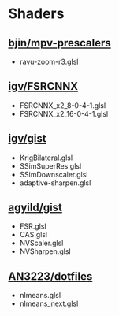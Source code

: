 # Shaders

## [bjin/mpv-prescalers](https://github.com/bjin/mpv-prescalers/tree/master/vulkan/compute)

- ravu-zoom-r3.glsl

## [igv/FSRCNNX](https://github.com/igv/FSRCNN-TensorFlow/releases)

- FSRCNNX_x2_8-0-4-1.glsl
- FSRCNNX_x2_16-0-4-1.glsl

## [igv/gist](https://gist.github.com/igv)

- KrigBilateral.glsl
- SSimSuperRes.glsl
- SSimDownscaler.glsl
- adaptive-sharpen.glsl

## [agyild/gist](https://gist.github.com/agyild)

- FSR.glsl
- CAS.glsl
- NVScaler.glsl
- NVSharpen.glsl

## [AN3223/dotfiles](https://github.com/AN3223/dotfiles/tree/master/.config/mpv/shaders)

- nlmeans.glsl
- nlmeans_next.glsl
